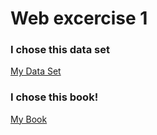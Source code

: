 # Web excercise 1
### I chose this data set
<a href="https://datahub.io/core/covid-19"> My Data Set </a>
### I chose this book!
<a href="https://cran.r-project.org/doc/contrib/Zhao_R_and_data_mining.pdf"> My Book </a>
